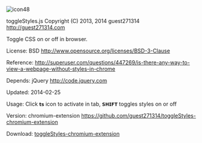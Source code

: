 ![icon48](https://f.cloud.github.com/assets/4174848/2267156/fa930846-9eae-11e3-8898-08071bd8fe11.png)
  
  toggleStyles.js Copyright (C) 2013, 2014 guest271314 http://guest271314.com
  
  Toggle CSS on or off in browser.
  
  License: BSD http://www.opensource.org/licenses/BSD-3-Clause
  
  Reference: http://superuser.com/questions/447269/is-there-any-way-to-view-a-webpage-without-styles-in-chrome 
  
  Depends: jQuery http://code.jquery.com
  
  Updated: 2014-02-25
  
  Usage: Click `𝘁𝘀` icon to activate in tab, `𝗦𝗛𝗜𝗙𝗧` toggles styles on or off
  
  Version: chromium-extension https://github.com/guest271314/toggleStyles-chromium-extension
  
  Download: [toggleStyles-chromium-extension](https://github.com/guest271314/toggleStyles-chromium-extension/zipball/master)
